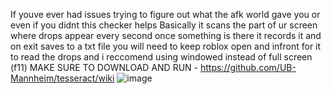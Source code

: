 If youve ever had issues trying to figure out what the afk world gave you or even if you didnt this checker helps
Basically it scans the part of ur screen where drops appear every second once something is there it records it and on exit saves to a txt file 
you will need to keep roblox open and infront for it to read the drops and i reccomend using windowed instead of full screen (f11)
MAKE SURE TO DOWNLOAD AND RUN - https://github.com/UB-Mannheim/tesseract/wiki
![image](https://github.com/user-attachments/assets/9db3f65d-2a29-42bf-b4a7-d6841f48ec29)
